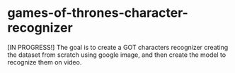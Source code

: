 # games-of-thrones-character-recognizer

[IN PROGRESS!]
The goal is to create a GOT characters recognizer creating the dataset from scratch using google image,
and then create the model to recognize them on video.
